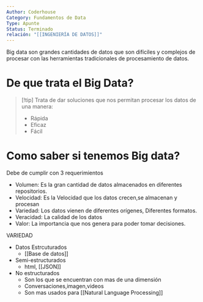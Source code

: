 ```yaml
---
Author: Coderhouse
Category: Fundamentos de Data
Type: Apunte
Status: Terminado
relación: "[[INGENIERÍA DE DATOS]]"
---
```


Big data son grandes cantidades de datos que son difíciles y complejos de procesar con las herramientas  tradicionales de procesamiento de datos.
# De que trata el Big Data?

>[!tip] Trata de dar soluciones que nos permitan procesar los datos de una manera:
>- Rápida
>- Eficaz
>- Fácil

# Como saber si tenemos Big data?

Debe de cumplir con 3 requerimientos
- Volumen: Es la gran cantidad de datos almacenados en diferentes repositorios.
- Velocidad: Es la Velocidad que los datos crecen,se almacenan y procesan
- Variedad: Los datos vienen de diferentes orígenes, Diferentes formatos.
- Veracidad: La calidad de los datos
- Valor: La importancia que nos genera para poder tomar decisiones.

VARIEDAD
- Datos Estrcuturados
	- [[Base de datos]]
- Semi-estructurados
	- html, [[JSON]]
- No estructurados
	- Son los que se encuentran con mas de una dimensión 
	- Conversaciones,imagen,videos
	- Son mas usados para [[Natural Language Processing]]


